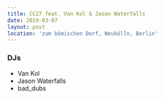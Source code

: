 ```yaml
---
title: CC27 feat. Van Kol & Jason Waterfalls
date: 2019-03-07
layout: post
location: 'zum bömischen Dorf, Neukölln, Berlin' 
---
```


### DJs
- Van Kol
- Jason Waterfalls
- bad_dubs

